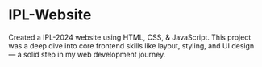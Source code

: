 # IPL-Website
Created a IPL-2024 website using HTML, CSS, &amp; JavaScript. This project was a deep dive into core frontend skills like layout, styling, and UI design — a solid step in my web development journey.
